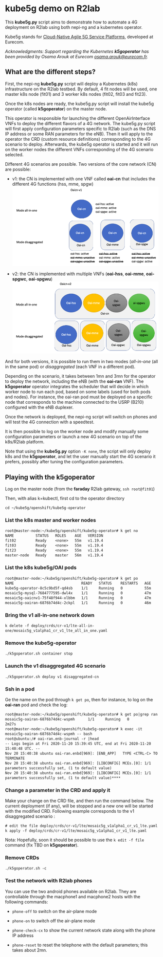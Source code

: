 # kube5g demo on R2lab


This **kube5g.py** script aims to demonstrate how to automate a 4G deployment on R2lab using both nepi-ng and a kubernetes operator.

Kube5g stands for [Cloud-Native Agile 5G Service Platforms](https://mosaic5g.io/kube5g/), developed at Eurecom. 

_Acknowledgments: Support regarding the Kubernetes **k5goperator** has been provided by Osama Arouk at Eurecom <osama.arouk@eurecom.fr>._


## What are the different steps?

First, the nepi-ng **kube5g.py** script will deploy a Kubernetes (k8s) infrastructure on the R2lab testbed.
By default, 4 fit nodes will be used, one master k8s node (fit01) and 3 worker k8s nodes (fit02, fit03 and fit23).

Once the k8s nodes are ready, the kube5g.py script will install the kube5g operator (called **k5goperator**) on the master node. 

This operator is responsible for launching the different OpenAirInterface VNFs to deploy the different flavors of a 4G network. The kube5g.py script will first apply configuration parameters specific to R2lab (such as the DNS IP address or some RAN parameters for the eNB). Then it will apply to the operator the CRD (custom resource definitions) corresponding to the 4G scenario to deploy. Afterwards, the kube5g operator is started and it will run on the worker nodes the different VNFs corresponding of the 4G scenario selected.

Different 4G scenarios are possible. Two versions of the core network (CN) are possible:

- v1: the CN is implemented with one VNF called **oai-cn** that includes the different 4G functions (hss, mme, spgw)
 ![](./oai-cn-v1.png)

- v2: the CN is implemented with multiple VNFs (**oai-hss**, **oai-mme**, **oai-spgwc**, **oai-spgwu**)
 ![](./oai-cn-v2.png)

And for both versions, it is possible to run them in two modes (*all-in-one* (all in the same pod) or *disaggregated* (each VNF in a different pod).



Depending on the scenario, it takes between 1mn and 3mn for the operator to deploy the network, including the eNB (with the **oai-ran** VNF). The **k5goperator** operator integrates the scheduler that will decide in which worker node to run each pod, based on some labels (used for both pods and nodes). For instance, the oai-ran pod must be deployed on a specific node that corresponds to the machine connected to the USRP (B210) configured with the eNB duplexer.

Once the network is deployed, the nepi-ng script will switch on phones and will test the 4G connection with a speedtest.

It is then possible to log on the worker node and modify manually some configuration parameters or launch a new 4G scenario on top of the k8s/R2lab platform.

Note that using the **kube5g.py** option `-K none`, the script will only deploy k8s and the **k5goperator**, and let the user manually start the 4G scenario it prefers, possibly after tuning the configuration parameters.

## Playing with the k5goperator

Log on the master node (from the **faraday** R2lab gateway, `ssh root@fit01`)

Then, with alias k=kubectl, first cd to the operator directory

```
cd ~/kube5g/openshift/kube5g-operator
```
### List the k8s master and worker nodes
```
root@master-node:~/kube5g/openshift/kube5g-operator# k get no
NAME          STATUS   ROLES    AGE   VERSION
fit02         Ready    <none>   55m   v1.19.4
fit03         Ready    <none>   55m   v1.19.4
fit23         Ready    <none>   55m   v1.19.4
master-node   Ready    master   56m   v1.19.4
```
### List the k8s kube5g/OAI pods
```
root@master-node:~/kube5g/openshift/kube5g-operator# k get po
NAME                               READY   STATUS    RESTARTS   AGE
kube5g-operator-8c5c9bd5f-qd4sb    1/1     Running   0          55m
mosaic5g-mysql-7684777595-dwl4x    1/1     Running   0          47m
mosaic5g-oaicnv1-75f48f944-xlbbm   1/1     Running   0          47m
mosaic5g-oairan-6876b74d4c-2ckpl   1/1     Running   0          46m
```
### Bring the v1 all-in-one network down

```
k delete -f deploy/crds/cr-v1/lte-all-in-one/mosaic5g_v1alpha1_cr_v1_lte_all_in_one.yaml
```
### Remove the kube5g-operator
```
./k5goperator.sh container stop
```

### Launch the v1 disaggregated 4G scenario
```
./k5goperator.sh deploy v1 disaggregated-cn
```

### Ssh in a pod

Ge the name on the pod through `k get po`, then for instance, to log on the **oai-ran** pod and check the log:

```
root@master-node:~/kube5g/openshift/kube5g-operator# k get po|grep ran
mosaic5g-oairan-6876b74d4c-wspmh      1/1     Running   0          2m27s
root@master-node:~/kube5g/openshift/kube5g-operator# k exec -it mosaic5g-oairan-6876b74d4c-wspmh -- bash
root@ubuntu:/# oai-ran.enb-journal -r |head
-- Logs begin at Fri 2020-11-20 15:39:45 UTC, end at Fri 2020-11-20 15:40:48 UTC. --
Nov 20 15:40:38 ubuntu oai-ran.enbd[969]: [ENB_APP]   TYPE <CTRL-C> TO TERMINATE
Nov 20 15:40:38 ubuntu oai-ran.enbd[969]: [LIBCONFIG] MCEs.[0]: 1/1 parameters successfully set, (1 to default value)
Nov 20 15:40:38 ubuntu oai-ran.enbd[969]: [LIBCONFIG] MCEs.[0]: 1/1 parameters successfully set, (1 to default value)****
```

### Change a parameter in the CRD and apply it
Make your change on the CRD file, and then run the command below. The current deployment (if any), will be stopped and a new one will be started with the modified CRD. Following example corresponds to the v1 disaggregated scenario :

```
# edit the file deploy/crds/cr-v1/lte/mosaic5g_v1alpha1_cr_v1_lte.yaml
k apply -f deploy/crds/cr-v1/lte/mosaic5g_v1alpha1_cr_v1_lte.yaml
```
Nota: Hopefully, soon it should be possible to use the `k edit -f file` command (fix TBD on **k5goperator**).

### Remove CRDs
```
./k5goperator.sh -c
```

### Test the network with R2lab phones
You can use the two android phones available on R2lab. They are controllable through the macphone1 and macphone2 hosts with the following commands:

- `phone-off` to switch on the air-plane mode

- `phone-on` to switch off the air-plane mode

- `phone-check-cx` to show the current network state along with the phone IP address

- `phone-reset` to reset the telephone with the default parameters; this takes about 2mn.

